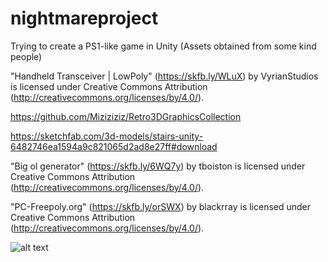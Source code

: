 # nightmareproject

Trying to create a PS1-like game in Unity (Assets obtained from some kind people)

"Handheld Transceiver | LowPoly" (https://skfb.ly/WLuX) by VyrianStudios is licensed under Creative Commons Attribution (http://creativecommons.org/licenses/by/4.0/).

https://github.com/Miziziziz/Retro3DGraphicsCollection

https://sketchfab.com/3d-models/stairs-unity-6482746ea1594a9c821065d2ad8e27ff#download

"Big ol generator" (https://skfb.ly/6WQ7y) by tboiston is licensed under Creative Commons Attribution (http://creativecommons.org/licenses/by/4.0/).

"PC-Freepoly.org" (https://skfb.ly/orSWX) by blackrray is licensed under Creative Commons Attribution (http://creativecommons.org/licenses/by/4.0/).

![alt text](https://i.pinimg.com/originals/93/31/6c/93316c85f51aed6a555fe6ca63c26935.jpg)
